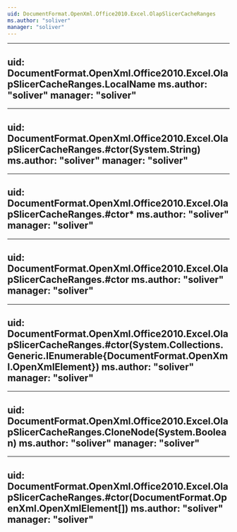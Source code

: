 ```yaml
---
uid: DocumentFormat.OpenXml.Office2010.Excel.OlapSlicerCacheRanges
ms.author: "soliver"
manager: "soliver"
---
```


---
uid: DocumentFormat.OpenXml.Office2010.Excel.OlapSlicerCacheRanges.LocalName
ms.author: "soliver"
manager: "soliver"
---

---
uid: DocumentFormat.OpenXml.Office2010.Excel.OlapSlicerCacheRanges.#ctor(System.String)
ms.author: "soliver"
manager: "soliver"
---

---
uid: DocumentFormat.OpenXml.Office2010.Excel.OlapSlicerCacheRanges.#ctor*
ms.author: "soliver"
manager: "soliver"
---

---
uid: DocumentFormat.OpenXml.Office2010.Excel.OlapSlicerCacheRanges.#ctor
ms.author: "soliver"
manager: "soliver"
---

---
uid: DocumentFormat.OpenXml.Office2010.Excel.OlapSlicerCacheRanges.#ctor(System.Collections.Generic.IEnumerable{DocumentFormat.OpenXml.OpenXmlElement})
ms.author: "soliver"
manager: "soliver"
---

---
uid: DocumentFormat.OpenXml.Office2010.Excel.OlapSlicerCacheRanges.CloneNode(System.Boolean)
ms.author: "soliver"
manager: "soliver"
---

---
uid: DocumentFormat.OpenXml.Office2010.Excel.OlapSlicerCacheRanges.#ctor(DocumentFormat.OpenXml.OpenXmlElement[])
ms.author: "soliver"
manager: "soliver"
---

